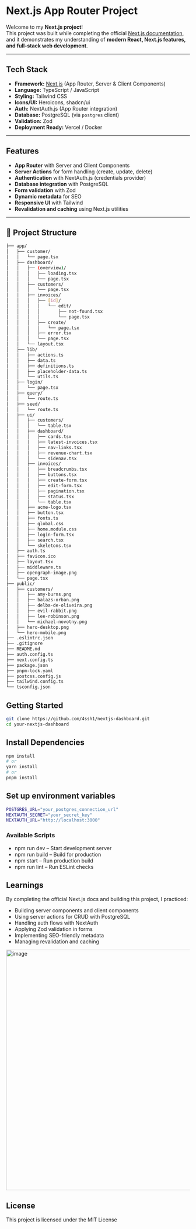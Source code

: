 # Next.js App Router Project

Welcome to my **Next.js project**!  
This project was built while completing the official [Next.js documentation](https://nextjs.org/docs), and it demonstrates my understanding of **modern React, Next.js features, and full-stack web development**.

---

## Tech Stack

- **Framework:** [Next.js](https://nextjs.org) (App Router, Server & Client Components)
- **Language:** TypeScript / JavaScript
- **Styling:** Tailwind CSS
- **Icons/UI:** Heroicons, shadcn/ui
- **Auth:** NextAuth.js (App Router integration)
- **Database:** PostgreSQL (via `postgres` client)
- **Validation:** Zod
- **Deployment Ready:** Vercel / Docker

---

##  Features

-  **App Router** with Server and Client Components  
-  **Server Actions** for form handling (create, update, delete)  
-  **Authentication** with NextAuth.js (credentials provider)  
-  **Database integration** with PostgreSQL  
-  **Form validation** with Zod  
-  **Dynamic metadata** for SEO  
-  **Responsive UI** with Tailwind  
-  **Revalidation and caching** using Next.js utilities  

---

## 📂 Project Structure

```bash
├── app/
│   ├── customer/
│   │   └── page.tsx
│   ├── dashboard/
│   │   ├── (overview)/
│   │   │   ├── loading.tsx
│   │   │   └── page.tsx
│   │   ├── customers/
│   │   │   └── page.tsx
│   │   ├── invoices/
│   │   │   ├── [id]/
│   │   │   │   └── edit/
│   │   │   │       ├── not-found.tsx
│   │   │   │       └── page.tsx
│   │   │   ├── create/
│   │   │   │   └── page.tsx
│   │   │   ├── error.tsx
│   │   │   └── page.tsx
│   │   └── layout.tsx
│   ├── lib/
│   │   ├── actions.ts
│   │   ├── data.ts
│   │   ├── definitions.ts
│   │   ├── placeholder-data.ts
│   │   └── utils.ts
│   ├── login/
│   │   └── page.tsx
│   ├── query/
│   │   └── route.ts
│   ├── seed/
│   │   └── route.ts
│   ├── ui/
│   │   ├── customers/
│   │   │   └── table.tsx
│   │   ├── dashboard/
│   │   │   ├── cards.tsx
│   │   │   ├── latest-invoices.tsx
│   │   │   ├── nav-links.tsx
│   │   │   ├── revenue-chart.tsx
│   │   │   └── sidenav.tsx
│   │   ├── invoices/
│   │   │   ├── breadcrumbs.tsx
│   │   │   ├── buttons.tsx
│   │   │   ├── create-form.tsx
│   │   │   ├── edit-form.tsx
│   │   │   ├── pagination.tsx
│   │   │   ├── status.tsx
│   │   │   └── table.tsx
│   │   ├── acme-logo.tsx
│   │   ├── button.tsx
│   │   ├── fonts.ts
│   │   ├── global.css
│   │   ├── home.module.css
│   │   ├── login-form.tsx
│   │   ├── search.tsx
│   │   └── skeletons.tsx
│   ├── auth.ts
│   ├── favicon.ico
│   ├── layout.tsx
│   ├── middleware.ts
│   ├── opengraph-image.png
│   └── page.tsx
├── public/
│   ├── customers/
│   │   ├── amy-burns.png
│   │   ├── balazs-orban.png
│   │   ├── delba-de-oliveira.png
│   │   ├── evil-rabbit.png
│   │   ├── lee-robinson.png
│   │   └── michael-novotny.png
│   ├── hero-desktop.png
│   └── hero-mobile.png
├── .eslintrc.json
├── .gitignore
├── README.md
├── auth.config.ts
├── next.config.ts
├── package.json
├── pnpm-lock.yaml
├── postcss.config.js
├── tailwind.config.ts
└── tsconfig.json
```

## Getting Started
```bash
git clone https://github.com/4ssh1/nextjs-dashboard.git
cd your-nextjs-dashboard
```

## Install Dependencies

```bash
npm install
# or
yarn install
# or
pnpm install
```

## Set up environment variables

```bash
POSTGRES_URL="your_postgres_connection_url"
NEXTAUTH_SECRET="your_secret_key"
NEXTAUTH_URL="http://localhost:3000"
```
### Available Scripts

- npm run dev – Start development server
- npm run build – Build for production
- npm start – Run production build
- npm run lint – Run ESLint checks

## Learnings

By completing the official Next.js docs and building this project, I practiced:

- Building server components and client components
- Using server actions for CRUD with PostgreSQL
- Handling auth flows with NextAuth
- Applying Zod validation in forms
- Implementing SEO-friendly metadata
- Managing revalidation and caching

<img width="1080" height="657" alt="image" src="https://github.com/user-attachments/assets/f907ec24-2429-4a1c-8433-e2ca28d32f28" />


## License
This project is licensed under the MIT License

